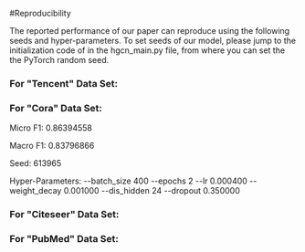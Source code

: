 #Reproducibility


The reported performance of our paper can reproduce using the following seeds and hyper-parameters.
To set seeds of our model, please jump to the initialization code of in the hgcn_main.py file, from where you can set the the PyTorch random seed. 

### For "Tencent" Data Set:


### For "Cora" Data Set:

Micro F1: 0.86394558

Macro F1: 0.83796866

Seed: 613965

Hyper-Parameters: --batch_size 400 --epochs 2 --lr 0.000400 --weight_decay 0.001000 --dis_hidden 24 --dropout 0.350000

### For "Citeseer" Data Set:




### For "PubMed" Data Set: